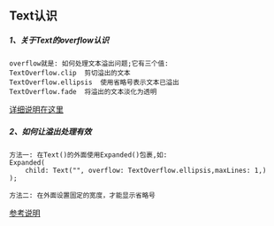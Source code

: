 Text认识
-----
##### 1、关于Text的overflow认识
```
overflow就是: 如何处理文本溢出问题;它有三个值:
TextOverflow.clip  剪切溢出的文本
TextOverflow.ellipsis  使用省略号表示文本已溢出
TextOverflow.fade  将溢出的文本淡化为透明
```
[详细说明在这里](https://blog.csdn.net/chenlove1/article/details/84574651)

##### 2、如何让溢出处理有效
```
方法一: 在Text()的外面使用Expanded()包裹,如:
Expanded(
    child: Text("", overflow: TextOverflow.ellipsis,maxLines: 1,)
);
```
```
方法二: 在外面设置固定的宽度，才能显示省略号
```
[参考说明](https://blog.csdn.net/weixin_38025168/article/details/116229498)
